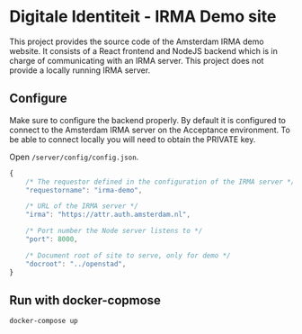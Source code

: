 # Digitale Identiteit - IRMA Demo site

This project provides the source code of the Amsterdam IRMA demo website.
It consists of a React frontend and NodeJS backend which is in charge of communicating with an IRMA server. 
This project does not provide a locally running IRMA server.

## Configure

Make sure to configure the backend properly. By default it is configured to connect to the Amsterdam IRMA server on the Acceptance environment. To be able to connect locally you will need to obtain the PRIVATE key.

Open ```/server/config/config.json```.

```javascript
{
    /* The requestor defined in the configuration of the IRMA server */
    "requestorname": "irma-demo",

    /* URL of the IRMA server */
    "irma": "https://attr.auth.amsterdam.nl",

    /* Port number the Node server listens to */
    "port": 8000,

    /* Document root of site to serve, only for demo */
    "docroot": "../openstad",
}
```
## Run with docker-copmose

```shell
docker-compose up
```

